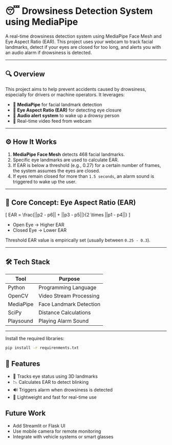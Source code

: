 # 😴 Drowsiness Detection System using MediaPipe

A real-time drowsiness detection system using MediaPipe Face Mesh and Eye Aspect Ratio (EAR). This project uses your webcam to track facial landmarks, detect if your eyes are closed for too long, and alerts you with an audio alarm if drowsiness is detected.

---

## 🔍 Overview

This project aims to help prevent accidents caused by drowsiness, especially for drivers or machine operators. It leverages:

- 🎯 **MediaPipe** for facial landmark detection  
- 🧠 **Eye Aspect Ratio (EAR)** for detecting eye closure  
- 🎵 **Audio alert system** to wake up a drowsy person  
- 🔴 Real-time video feed from webcam  

---

## ⚙️ How It Works

1. **MediaPipe Face Mesh** detects 468 facial landmarks.
2. Specific eye landmarks are used to calculate EAR.
3. If EAR is below a threshold (e.g., 0.27) for a certain number of frames, the system assumes the eyes are closed.
4. If eyes remain closed for more than `1.5 seconds`, an alarm sound is triggered to wake up the user.

---

## 🧠 Core Concept: Eye Aspect Ratio (EAR)

\[
EAR = \frac{||p2 - p6|| + ||p3 - p5||}{2 \times ||p1 - p4||}
\]

- Open Eye → Higher EAR
- Closed Eye → Lower EAR

Threshold EAR value is empirically set (usually between `0.25 - 0.3`).

---

## 🛠️ Tech Stack

| Tool         | Purpose                             |
|--------------|-------------------------------------|
| Python       | Programming Language                |
| OpenCV       | Video Stream Processing             |
| MediaPipe    | Face Landmark Detection             |
| SciPy        | Distance Calculations               |
| Playsound    | Playing Alarm Sound                 |

---

Install the required libraries:

```bash
pip install -r requirenments.txt
```
## 📌 Features
- 👀 Tracks eye status using 3D landmarks
- 📉 Calculates EAR to detect blinking
- 🔊 Triggers alarm when drowsiness is detected
- 🎯 Lightweight and fast for real-time use

## Future Work
- Add Streamlit or Flask UI
- Use mobile camera for remote monitoring
- Integrate with vehicle systems or smart glasses
